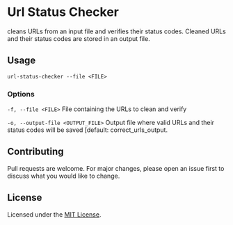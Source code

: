 # Url Status Checker

cleans URLs from an input file and verifies their status codes. Cleaned URLs and their status codes are stored in an output file.

## Usage

`url-status-checker --file <FILE>`

### Options

`-f, --file <FILE>` File containing the URLs to clean and verify

`-o, --output-file <OUTPUT_FILE>` Output file where valid URLs and their status codes will be saved [default: correct_urls_output.

## Contributing

Pull requests are welcome. For major changes, please open an issue first to discuss what you would like to change.

## License

Licensed under the [MIT License](LICENSE.md).
